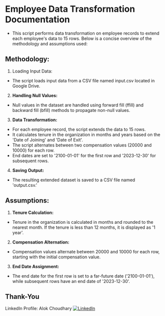 # **Employee Data Transformation Documentation**


* This script performs data transformation on employee records to extend each employee's data to 15 rows. Below is a concise overview of the methodology and assumptions used:

## **Methodology:**

1. Loading Input Data:
* The script loads input data from a CSV file named input.csv located in Google Drive.

2. **Handling Null Values:**
* Null values in the dataset are handled using forward fill (ffill) and backward fill (bfill) methods to propagate non-null values.

3. **Data Transformation:**
* For each employee record, the script extends the data to 15 rows.
* It calculates tenure in the organization in months and years based on the 'Date of Joining' and 'Date of Exit'.
* The script alternates between two compensation values (20000 and 10000) for each row.
* End dates are set to '2100-01-01' for the first row and '2023-12-30' for subsequent rows.

4. **Saving Output:**
* The resulting extended dataset is saved to a CSV file named 'output.csv.'

## **Assumptions:**

1. **Tenure Calculation:**
* Tenure in the organization is calculated in months and rounded to the nearest month. If the tenure is less than 12 months, it is displayed as '1 year'.

2. **Compensation Alternation:**
* Compensation values alternate between 20000 and 10000 for each row, starting with the initial compensation value.

3. **End Date Assignment:**
* The end date for the first row is set to a far-future date ('2100-01-01'), while subsequent rows have an end date of '2023-12-30'.


## Thank-You
LinkedIn Profile: Alok Choudhary 
[![LinkedIn](LinkedIn-Connect-blue)](https://linkedin.com/in/alok-choudhary9341776554)

